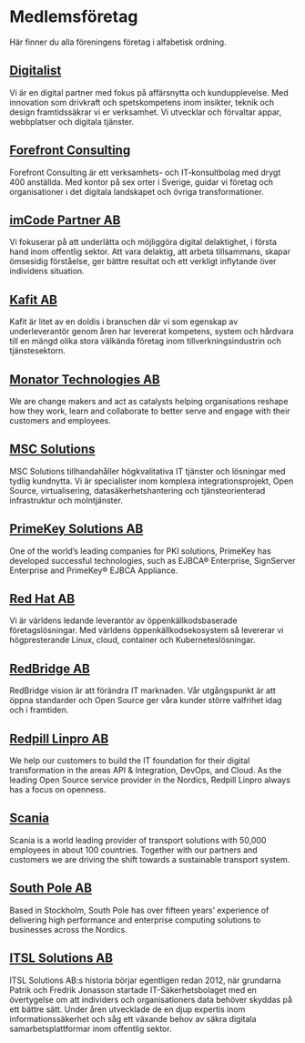 # Medlemsföretag
Här finner du alla föreningens företag i alfabetisk ordning.

## [Digitalist](https://www.digitalist.se)
Vi är en digital partner med fokus på affärsnytta och kundupplevelse. Med innovation som drivkraft och spetskompetens inom insikter, teknik och design framtidssäkrar vi er verksamhet. Vi utvecklar och förvaltar appar, webbplatser och digitala tjänster.


## [Forefront Consulting](https://www.forefront.se)
Forefront Consulting är ett verksamhets- och IT-konsultbolag med drygt 400 anställda. Med kontor på sex orter i Sverige, guidar vi företag och organisationer i det digitala landskapet och övriga transformationer.

## [imCode Partner AB](https://imcode.com)
Vi fokuserar på att underlätta och möjliggöra digital delaktighet, i första hand inom offentlig sektor. Att vara delaktig, att arbeta tillsammans, skapar ömsesidig förståelse, ger bättre resultat och ett verkligt inflytande över individens situation.

## [Kafit AB](https://kafit.se)
Kafit är litet av en doldis i branschen där vi som egenskap av underleverantör genom åren har levererat kompetens, system och hårdvara till en mängd olika stora välkända företag inom tillverkningsindustrin och tjänstesektorn.

## [Monator Technologies AB](http://www.monator.com)
We are change makers and act as catalysts helping organisations reshape how they work, learn and collaborate to better serve and engage with their customers and employees.

## [MSC Solutions](http://www.monator.com/)
MSC Solutions tillhandahåller högkvalitativa IT tjänster och lösningar med tydlig kundnytta. Vi är specialister inom komplexa integrationsprojekt, Open Source, virtualisering, datasäkerhetshantering och tjänsteorienterad infrastruktur och molntjänster.

## [PrimeKey Solutions AB](https://www.primekey.com/)
One of the world’s leading companies for PKI solutions, PrimeKey has developed successful technologies, such as EJBCA® Enterprise, SignServer Enterprise and PrimeKey® EJBCA Appliance.

## [Red Hat AB](https://www.redhat.com)
Vi är världens ledande leverantör av öppenkällkodsbaserade företagslösningar. Med världens öppenkällkodsekosystem så levererar vi högpresterande Linux, cloud, container och Kuberneteslösningar.

## [RedBridge AB](https://www.redbridge.se)
RedBridge vision är att förändra IT marknaden. Vår utgångspunkt är att öppna standarder och Open Source ger våra kunder större valfrihet idag och i framtiden.

## [Redpill Linpro AB](https://www.redpill-linpro.com)
We help our customers to build the IT foundation for their digital transformation in the areas API & Integration, DevOps, and Cloud. As the leading Open Source service provider in the Nordics, Redpill Linpro always has a focus on openness.

## [Scania](https://www.scania.com/)
Scania is a world leading provider of transport solutions with 50,000 employees in about 100 countries. Together with our partners and customers we are driving the shift towards a sustainable transport system.

## [South Pole AB](https://southpole.se/)
Based in Stockholm, South Pole has over fifteen years’ experience of delivering high performance and enterprise computing solutions to businesses across the Nordics.

## [ITSL Solutions AB](https://itsl.se/)
ITSL Solutions AB:s historia börjar egentligen redan 2012, när grundarna Patrik och Fredrik Jonasson startade IT-Säkerhetsbolaget med en övertygelse om att individers och organisationers data behöver skyddas på ett bättre sätt. Under åren utvecklade de en djup expertis inom informationssäkerhet och såg ett växande behov av säkra digitala samarbetsplattformar inom offentlig sektor.
